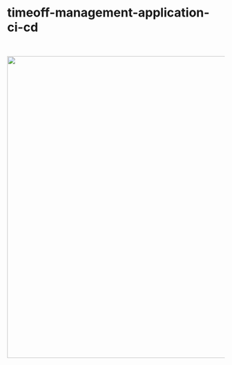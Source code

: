 # timeoff-management-application-ci-cd

<br>
<p align="center">
<img src="https://user-images.githubusercontent.com/36462985/222253330-7151db25-6585-4262-9b1f-e9f2849e5229.png" width="700">
</p>
